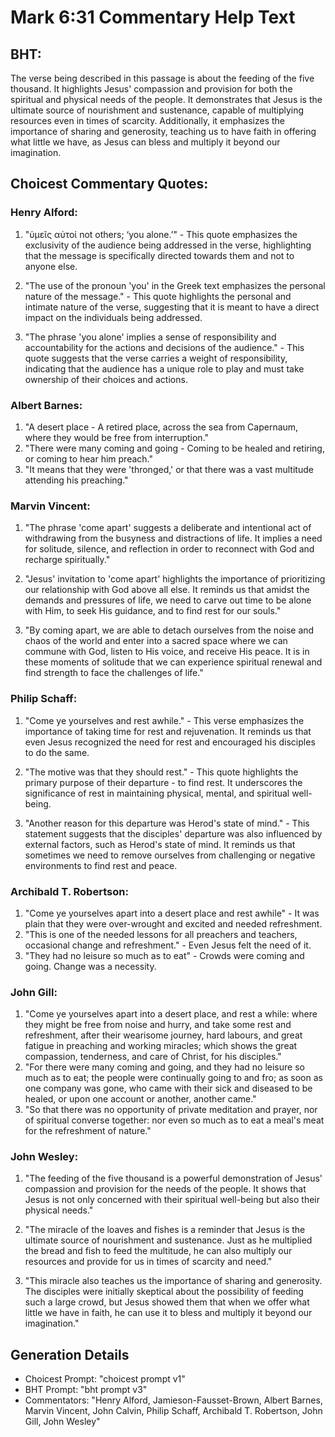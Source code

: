 # Mark 6:31 Commentary Help Text

## BHT:
The verse being described in this passage is about the feeding of the five thousand. It highlights Jesus' compassion and provision for both the spiritual and physical needs of the people. It demonstrates that Jesus is the ultimate source of nourishment and sustenance, capable of multiplying resources even in times of scarcity. Additionally, it emphasizes the importance of sharing and generosity, teaching us to have faith in offering what little we have, as Jesus can bless and multiply it beyond our imagination.

## Choicest Commentary Quotes:
### Henry Alford:
1. "ὑμεῖς αὐτοί not others; ‘you alone.’" - This quote emphasizes the exclusivity of the audience being addressed in the verse, highlighting that the message is specifically directed towards them and not to anyone else.

2. "The use of the pronoun 'you' in the Greek text emphasizes the personal nature of the message." - This quote highlights the personal and intimate nature of the verse, suggesting that it is meant to have a direct impact on the individuals being addressed.

3. "The phrase 'you alone' implies a sense of responsibility and accountability for the actions and decisions of the audience." - This quote suggests that the verse carries a weight of responsibility, indicating that the audience has a unique role to play and must take ownership of their choices and actions.

### Albert Barnes:
1. "A desert place - A retired place, across the sea from Capernaum, where they would be free from interruption."
2. "There were many coming and going - Coming to be healed and retiring, or coming to hear him preach."
3. "It means that they were 'thronged,' or that there was a vast multitude attending his preaching."

### Marvin Vincent:
1. "The phrase 'come apart' suggests a deliberate and intentional act of withdrawing from the busyness and distractions of life. It implies a need for solitude, silence, and reflection in order to reconnect with God and recharge spiritually."

2. "Jesus' invitation to 'come apart' highlights the importance of prioritizing our relationship with God above all else. It reminds us that amidst the demands and pressures of life, we need to carve out time to be alone with Him, to seek His guidance, and to find rest for our souls."

3. "By coming apart, we are able to detach ourselves from the noise and chaos of the world and enter into a sacred space where we can commune with God, listen to His voice, and receive His peace. It is in these moments of solitude that we can experience spiritual renewal and find strength to face the challenges of life."

### Philip Schaff:
1. "Come ye yourselves and rest awhile." - This verse emphasizes the importance of taking time for rest and rejuvenation. It reminds us that even Jesus recognized the need for rest and encouraged his disciples to do the same.

2. "The motive was that they should rest." - This quote highlights the primary purpose of their departure - to find rest. It underscores the significance of rest in maintaining physical, mental, and spiritual well-being.

3. "Another reason for this departure was Herod's state of mind." - This statement suggests that the disciples' departure was also influenced by external factors, such as Herod's state of mind. It reminds us that sometimes we need to remove ourselves from challenging or negative environments to find rest and peace.

### Archibald T. Robertson:
1. "Come ye yourselves apart into a desert place and rest awhile" - It was plain that they were over-wrought and excited and needed refreshment.
2. "This is one of the needed lessons for all preachers and teachers, occasional change and refreshment." - Even Jesus felt the need of it.
3. "They had no leisure so much as to eat" - Crowds were coming and going. Change was a necessity.

### John Gill:
1. "Come ye yourselves apart into a desert place, and rest a while: where they might be free from noise and hurry, and take some rest and refreshment, after their wearisome journey, hard labours, and great fatigue in preaching and working miracles; which shows the great compassion, tenderness, and care of Christ, for his disciples."
2. "For there were many coming and going, and they had no leisure so much as to eat; the people were continually going to and fro; as soon as one company was gone, who came with their sick and diseased to be healed, or upon one account or another, another came."
3. "So that there was no opportunity of private meditation and prayer, nor of spiritual converse together: nor even so much as to eat a meal's meat for the refreshment of nature."

### John Wesley:
1. "The feeding of the five thousand is a powerful demonstration of Jesus' compassion and provision for the needs of the people. It shows that Jesus is not only concerned with their spiritual well-being but also their physical needs." 

2. "The miracle of the loaves and fishes is a reminder that Jesus is the ultimate source of nourishment and sustenance. Just as he multiplied the bread and fish to feed the multitude, he can also multiply our resources and provide for us in times of scarcity and need."

3. "This miracle also teaches us the importance of sharing and generosity. The disciples were initially skeptical about the possibility of feeding such a large crowd, but Jesus showed them that when we offer what little we have in faith, he can use it to bless and multiply it beyond our imagination."


## Generation Details
- Choicest Prompt: "choicest prompt v1"
- BHT Prompt: "bht prompt v3"
- Commentators: "Henry Alford, Jamieson-Fausset-Brown, Albert Barnes, Marvin Vincent, John Calvin, Philip Schaff, Archibald T. Robertson, John Gill, John Wesley"
